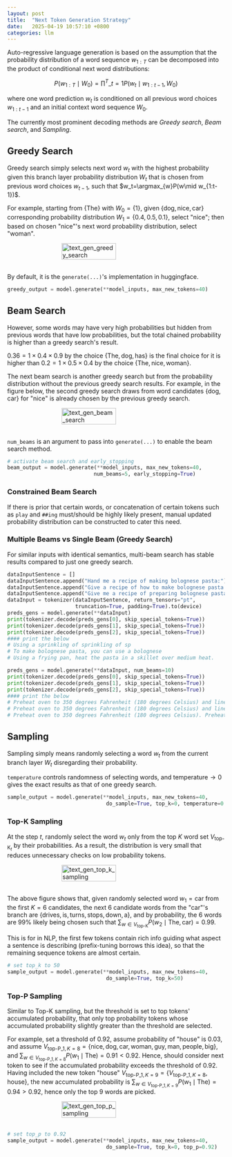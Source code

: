 ```yaml
---
layout: post
title:  "Next Token Generation Strategy"
date:   2025-04-19 10:57:10 +0800
categories: llm
---
```

Auto-regressive language generation is based on the assumption that the probability distribution of a word sequence $w_{1:T}$ can be decomposed into the product of conditional next word distributions:

$$
P(w_{1:T} \mid W_0) = \prod^{T}\_{t=1} P(w_t \mid w_{1:t-1}, W_0)
$$

where one word prediction $w_t$ is conditioned on all previous word choices $w_{1:t-1}$ and an initial context word sequence $W_0$.

The currently most prominent decoding methods are *Greedy search*, *Beam search*, and *Sampling*.

## Greedy Search

Greedy search simply selects next word $w_t$ with the highest probability given this branch layer probability distribution $W_t$ that is chosen from previous word choices $w_{t-1}$, such that $w_t=\argmax_{w}P(w\mid w_{1:t-1})$.

For example, starting from $\{ \text{The} \}$ with $W_0=\{ 1 \}$, given $\{ \text{dog}, \text{nice}, \text{car} \}$ corresponding probability distribution $W_1 = \{ 0.4, 0.5, 0.1 \}$, select "nice"; then based on chosen "nice"'s next word probability distribution, select "woman".

<div style="display: flex; justify-content: center;">
      <img src="{{ site.baseurl }}/assets/imgs/text_gen_greedy_search.png" width="50%" height="50%" alt="text_gen_greedy_search" />
</div>
</br>

By default, it is the `generate(...)`'s implementation in huggingface.

```python
greedy_output = model.generate(**model_inputs, max_new_tokens=40)
```

## Beam Search

However, some words may have very high probabilities but hidden from previous words that have low probabilities, but the total chained probability is higher than a greedy search's result.

$0.36 = 1 \times 0.4 \times 0.9$ by the choice $\{ \text{The}, \text{dog}, \text{has} \}$ is the final choice for it is higher than $0.2 = 1 \times 0.5 \times 0.4$ by the choice $\{ \text{The}, \text{nice}, \text{woman} \}$.

The next beam search is another greedy search but from the probability distribution without the previous greedy search results.
For example, in the figure below, the second greedy search draws from word candidates $\{ \text{dog}, \text{car} \}$ for "nice" is already chosen by the previous greedy search.

<div style="display: flex; justify-content: center;">
      <img src="{{ site.baseurl }}/assets/imgs/text_gen_beam_search.png" width="50%" height="50%" alt="text_gen_beam_search" />
</div>
</br>

`num_beams` is an argument to pass into `generate(...)` to enable the beam search method.

```python
# activate beam search and early_stopping
beam_output = model.generate(**model_inputs, max_new_tokens=40,
                            num_beams=5, early_stopping=True)
```

### Constrained Beam Search

If there is prior that certain words, or concatenation of certain tokens such as `play` and `##ing` must/should be highly likely present, manual updated probability distribution can be constructed to cater this need.

### Multiple Beams vs Single Beam (Greedy Search)

For similar inputs with identical semantics, multi-beam search has stable results compared to just one greedy search. 

```python
dataInputSentence = []
dataInputSentence.append("Hand me a recipe of making bolognese pasta:")
dataInputSentence.append("Give a recipe of how to make bolognese pasta:")
dataInputSentence.append("Give me a recipe of preparing bolognese pasta:")
dataInput = tokenizer(dataInputSentence, return_tensors="pt",
                      truncation=True, padding=True).to(device)
preds_gens = model.generate(**dataInput)
print(tokenizer.decode(preds_gens[0], skip_special_tokens=True))
print(tokenizer.decode(preds_gens[1], skip_special_tokens=True))
print(tokenizer.decode(preds_gens[2], skip_special_tokens=True))
#### print the below
# Using a sprinkling of sprinkling of sp
# To make bolognese pasta, you can use a bolognese
# Using a frying pan, heat the pasta in a skillet over medium heat.

preds_gens = model.generate(**dataInput, num_beams=10)
print(tokenizer.decode(preds_gens[0], skip_special_tokens=True))
print(tokenizer.decode(preds_gens[1], skip_special_tokens=True))
print(tokenizer.decode(preds_gens[2], skip_special_tokens=True))
#### print the below
# Preheat oven to 350 degrees Fahrenheit (180 degrees Celsius) and line a baking
# Preheat oven to 350 degrees Fahrenheit (180 degrees Celsius) and line a baking
# Preheat oven to 350 degrees Fahrenheit (180 degrees Celsius). Preheat oven to 350
```

## Sampling

Sampling simply means randomly selecting a word $w_t$ from the current branch layer $W_t$ disregarding their probability.

`temperature` controls randomness of selecting words, and $\text{temperature} \rightarrow 0$ gives the exact results as that of one greedy search.

```python
sample_output = model.generate(**model_inputs, max_new_tokens=40,
                                do_sample=True, top_k=0, temperature=0.6)
```

### Top-K Sampling

At the step $t$, randomly select the word $w_t$ only from the top $K$ word set $V_{\text{top-K}_t}$ by their probabilities.
As a result, the distribution is very small that reduces unnecessary checks on low probability tokens.

<div style="display: flex; justify-content: center;">
      <img src="{{ site.baseurl }}/assets/imgs/text_gen_top_k_sampling.png" width="50%" height="50%" alt="text_gen_top_k_sampling" />
</div>
</br>

The above figure shows that, given randomly selected word $w_1=\text{car}$ from the first $K=6$ candidates, the next 6 candidate words from the "car"'s branch are $\{ \text{drives}, \text{is}, \text{turns}, \text{stops}, \text{down}, \text{a} \}$, and by probability, the 6 words are $99\%$ likely being chosen such that $\sum_{w\in V_{\text{top-K}}}P(w_2\mid\text{The}, \text{car})=0.99$.

This is for in NLP, the first few tokens contain rich info guiding what aspect a sentence is describing (prefix-tuning borrows this idea), so that the remaining sequence tokens are almost certain.

```python
# set top_k to 50
sample_output = model.generate(**model_inputs, max_new_tokens=40,
                                do_sample=True, top_k=50)
```

### Top-P Sampling

Similar to Top-K sampling, but the threshold is set to top tokens' accumulated probability, that only top probability tokens whose accumulated probability slightly greater than the threshold are selected.

For example, set a threshold of $0.92$, assume probability of "house" is $0.03$,
and assume $V_{\text{top-P}\_{1, K=8}}=\{ \text{nice}, \text{dog}, \text{car}, \text{woman}, \text{guy}, \text{man}, \text{people}, \text{big} \}$,
and $\sum_{w\in V_{\text{top-P}\_{1, K=8}}}P(w_1\mid\text{The})=0.91<0.92$.
Hence, should consider next token to see if the accumulated probability exceeds the threshold of $0.92$.
Having included the new token "house" $V_{\text{top-P}\_{1, K=9}}=\{ V_{\text{top-P}\_{1, K=8}}, \text{house} \}$, the new accumulated probability is $\sum_{w\in V_{\text{top-P}\_{1, K=9}}}P(w_1\mid\text{The})=0.94>0.92$, hence only the top 9 words are picked.

<div style="display: flex; justify-content: center;">
      <img src="{{ site.baseurl }}/assets/imgs/text_gen_top_p_sampling.png" width="50%" height="50%" alt="text_gen_top_p_sampling" />
</div>
</br>

```python
# set top_p to 0.92
sample_output = model.generate(**model_inputs, max_new_tokens=40,
                                do_sample=True, top_k=0, top_p=0.92)
```
